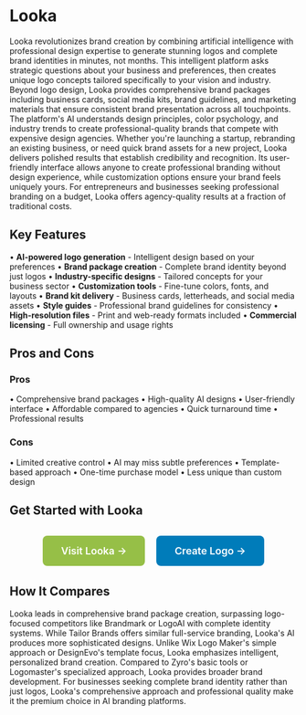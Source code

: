 # Looka

Looka revolutionizes brand creation by combining artificial intelligence with professional design expertise to generate stunning logos and complete brand identities in minutes, not months. This intelligent platform asks strategic questions about your business and preferences, then creates unique logo concepts tailored specifically to your vision and industry. Beyond logo design, Looka provides comprehensive brand packages including business cards, social media kits, brand guidelines, and marketing materials that ensure consistent brand presentation across all touchpoints. The platform's AI understands design principles, color psychology, and industry trends to create professional-quality brands that compete with expensive design agencies. Whether you're launching a startup, rebranding an existing business, or need quick brand assets for a new project, Looka delivers polished results that establish credibility and recognition. Its user-friendly interface allows anyone to create professional branding without design experience, while customization options ensure your brand feels uniquely yours. For entrepreneurs and businesses seeking professional branding on a budget, Looka offers agency-quality results at a fraction of traditional costs.

## Key Features

• **AI-powered logo generation** - Intelligent design based on your preferences
• **Brand package creation** - Complete brand identity beyond just logos
• **Industry-specific designs** - Tailored concepts for your business sector
• **Customization tools** - Fine-tune colors, fonts, and layouts
• **Brand kit delivery** - Business cards, letterheads, and social media assets
• **Style guides** - Professional brand guidelines for consistency
• **High-resolution files** - Print and web-ready formats included
• **Commercial licensing** - Full ownership and usage rights

## Pros and Cons

### Pros
• Comprehensive brand packages
• High-quality AI designs
• User-friendly interface
• Affordable compared to agencies
• Quick turnaround time
• Professional results

### Cons
• Limited creative control
• AI may miss subtle preferences
• Template-based approach
• One-time purchase model
• Less unique than custom design

## Get Started with Looka

<div style="text-align: center; margin: 2rem 0;">
  <a href="https://www.looka.com" target="_blank" rel="noopener noreferrer" style="display: inline-block; background: #96BF47; color: white; padding: 1rem 2rem; text-decoration: none; border-radius: 8px; font-weight: 600; font-size: 1.1rem; margin-right: 1rem;">Visit Looka →</a>
  <a href="https://www.looka.com/logo-maker/" target="_blank" rel="noopener noreferrer" style="display: inline-block; background: #007cba; color: white; padding: 1rem 2rem; text-decoration: none; border-radius: 8px; font-weight: 600; font-size: 1.1rem;">Create Logo →</a>
</div>

## How It Compares

Looka leads in comprehensive brand package creation, surpassing logo-focused competitors like Brandmark or LogoAI with complete identity systems. While Tailor Brands offers similar full-service branding, Looka's AI produces more sophisticated designs. Unlike Wix Logo Maker's simple approach or DesignEvo's template focus, Looka emphasizes intelligent, personalized brand creation. Compared to Zyro's basic tools or Logomaster's specialized approach, Looka provides broader brand development. For businesses seeking complete brand identity rather than just logos, Looka's comprehensive approach and professional quality make it the premium choice in AI branding platforms.